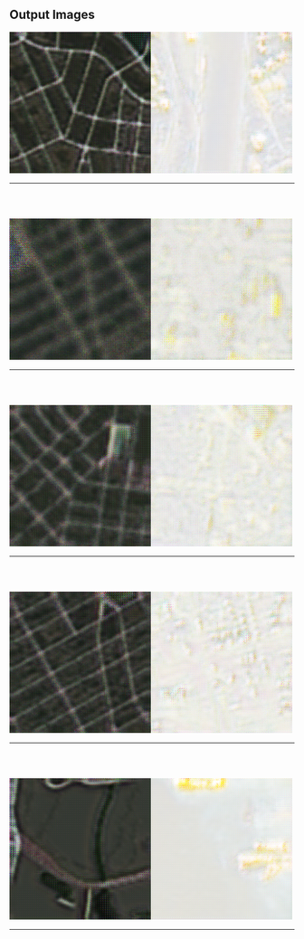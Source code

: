 ## Output Images

<img align="left" alt="CPP" width="250px" src="https://github.com/aparna8902/ML_Research/blob/master/Output/satellite_1000.png">
<img alt="CPP" width="250px" src="https://github.com/aparna8902/ML_Research/blob/master/Output/map_1000.png">
<hr>
<br><br>


<img align="left" alt="CPP" width="250px" src="https://github.com/aparna8902/ML_Research/blob/master/Output/satellite_200.png"><img alt="CPP" width="250px" src="https://github.com/aparna8902/ML_Research/blob/master/Output/map_200.png">
<hr>
<br><br>



<img align="left" alt="CPP" width="250px" src="https://github.com/aparna8902/ML_Research/blob/master/Output/satellite_400.png"><img alt="CPP" width="250px" src="https://github.com/aparna8902/ML_Research/blob/master/Output/map_400.png">
<hr>
<br><br>


<img align="left" alt="CPP" width="250px" src="https://github.com/aparna8902/ML_Research/blob/master/Output/satellite_600.png"><img alt="CPP" width="250px" src="https://github.com/aparna8902/ML_Research/blob/master/Output/map_600.png">
<hr>
<br><br>



<img align="left" alt="CPP" width="250px" src="https://github.com/aparna8902/ML_Research/blob/master/Output/satellite_800.png"><img alt="CPP" width="250px" src="https://github.com/aparna8902/ML_Research/blob/master/Output/map_800.png">
<hr>
<br><br>
